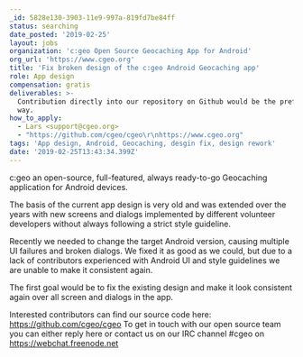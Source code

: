 ```yaml
---
_id: 5828e130-3903-11e9-997a-819fd7be84ff
status: searching
date_posted: '2019-02-25'
layout: jobs
organization: 'c:geo Open Source Geocaching App for Android'
org_url: 'https://www.cgeo.org'
title: 'Fix broken design of the c:geo Android Geocaching app'
role: App design
compensation: gratis
deliverables: >-
  Contribution directly into our repository on Github would be the preferred
  way.
how_to_apply:
  - Lars <support@cgeo.org>
  - "https://github.com/cgeo/cgeo\r\nhttps://www.cgeo.org"
tags: 'App design, Android, Geocaching, desgin fix, design rework'
date: '2019-02-25T13:43:34.399Z'
---
```

c:geo an open-source, full-featured, always ready-to-go Geocaching application for Android devices.

The basis of the current app design is very old and was extended over the years with new screens and dialogs implemented by different volunteer developers without always following a strict style guideline.

Recently we needed to change the target Android version, causing multiple UI failures and broken dialogs. We fixed it as good as we could, but due to a lack of contributors experienced with Android UI and style guidelines we are unable to make it consistent again.

The first goal would be to fix the existing design and make it look consistent again over all screen and dialogs in the app.

Interested contributors can find our source code here: https://github.com/cgeo/cgeo
To get in touch with our open source team you can either reply here or contact us on our IRC channel #cgeo on https://webchat.freenode.net
